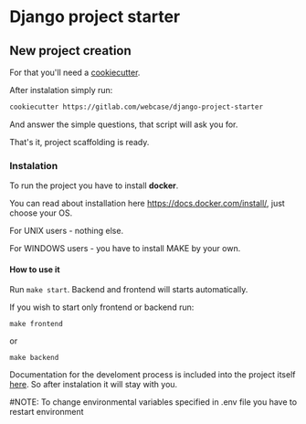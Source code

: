 # Django project starter

## New project creation

For that you'll need a [cookiecutter](https://github.com/audreyr/cookiecutter).

After instalation simply run:

```bash
cookiecutter https://gitlab.com/webcase/django-project-starter
```

And answer the simple questions, that script will ask you for.

That's it, project scaffolding is ready.

### Instalation

To run the project you have to install **docker**.

You can read about installation here https://docs.docker.com/install/, just choose your OS.

For UNIX users - nothing else.

For WINDOWS users - you have to install MAKE by your own.

#### How to use it

Run `make start`. Backend and frontend will starts automatically.

If you wish to start only frontend or backend run:

`make frontend`

or

`make backend`


Documentation for the develoment process is included into the project itself [here](./wc_int/README.md). So after instalation it will stay with you.

#NOTE: To change environmental variables specified in .env file you have to restart environment
